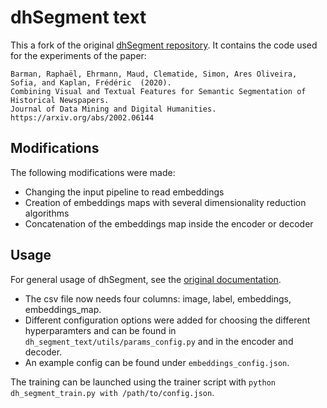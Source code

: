 # dhSegment text

This a fork of the original [dhSegment repository](https://github.com/dhlab-epfl/dhSegment). It contains the code used for the experiments of the paper:

```
Barman, Raphaël, Ehrmann, Maud, Clematide, Simon, Ares Oliveira, Sofia, and Kaplan, Frédéric  (2020).
Combining Visual and Textual Features for Semantic Segmentation of Historical Newspapers.
Journal of Data Mining and Digital Humanities. https://arxiv.org/abs/2002.06144
```

## Modifications

The following modifications were made:

- Changing the input pipeline to read embeddings
- Creation of embeddings maps with several dimensionality reduction algorithms
- Concatenation of the embeddings map inside the encoder or decoder

## Usage
For general usage of dhSegment, see the [original documentation](https://dhsegment.readthedocs.io/).

- The csv file now needs four columns: image, label, embeddings, embeddings_map.
- Different configuration options were added for choosing the different hyperparamters and can be found in `dh_segment_text/utils/params_config.py` and in the encoder and decoder.
- An example config can be found under `embeddings_config.json`.

The training can be launched using the trainer script with `python dh_segment_train.py with /path/to/config.json`.
